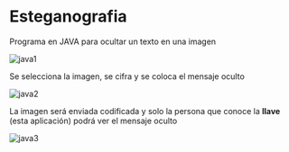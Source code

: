 # Esteganografia
  Programa en JAVA para ocultar un texto en una imagen 
  
![java1](https://user-images.githubusercontent.com/26204988/229854098-57d65cb6-8199-40fa-a16e-0b69329019a5.PNG)

  Se selecciona la imagen, se cifra y se coloca el mensaje oculto 

![java2](https://user-images.githubusercontent.com/26204988/229854196-891ce0db-13ef-4cbb-8a35-f4f5a29d0d85.PNG)

La imagen será enviada codificada y solo la persona que conoce la <b>llave</b> (esta aplicación) podrá ver el mensaje oculto

![java3](https://user-images.githubusercontent.com/26204988/229854170-7a756afa-2959-4210-a2d0-0e3f9ba296ca.PNG)

